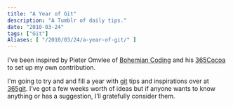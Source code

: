 ```yaml
---
title: "A Year of Git"
description: "A Tumblr of daily tips."
date: "2010-03-24"
tags: ["Git"]
Aliases: [ "/2010/03/24/a-year-of-git/" ]
---
```


I've been inspired by Pieter Omvlee of
[Bohemian Coding](http://bohemiancoding.com) and his
[365Cocoa](http://365Cocoa.tumblr.com) to set up my own contribution.

I'm going to try and and fill a year with [git](http://git-scm.com) tips and
inspirations over at [365git](http://365git.tumblr.com). I’ve got a few weeks
worth of ideas but if anyone wants to know anything or has a suggestion, I’ll
gratefully consider them.
